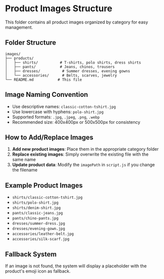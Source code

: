 # Product Images Structure

This folder contains all product images organized by category for easy management.

## Folder Structure
```
images/
├── products/
│   ├── shirts/          # T-shirts, polo shirts, dress shirts
│   ├── pants/           # Jeans, chinos, trousers
│   ├── dresses/          # Summer dresses, evening gowns
│   └── accessories/      # Belts, scarves, jewelry
└── README.md           # This file
```

## Image Naming Convention
- Use descriptive names: `classic-cotton-tshirt.jpg`
- Use lowercase with hyphens: `polo-shirt.jpg`
- Supported formats: `.jpg`, `.jpeg`, `.png`, `.webp`
- Recommended size: 400x400px or 500x500px for consistency

## How to Add/Replace Images
1. **Add new product images**: Place them in the appropriate category folder
2. **Replace existing images**: Simply overwrite the existing file with the same name
3. **Update product data**: Modify the `imagePath` in `script.js` if you change the filename

## Example Product Images
- `shirts/classic-cotton-tshirt.jpg`
- `shirts/polo-shirt.jpg`
- `shirts/denim-shirt.jpg`
- `pants/classic-jeans.jpg`
- `pants/chino-pants.jpg`
- `dresses/summer-dress.jpg`
- `dresses/evening-gown.jpg`
- `accessories/leather-belt.jpg`
- `accessories/silk-scarf.jpg`

## Fallback System
If an image is not found, the system will display a placeholder with the product's emoji icon as fallback.
